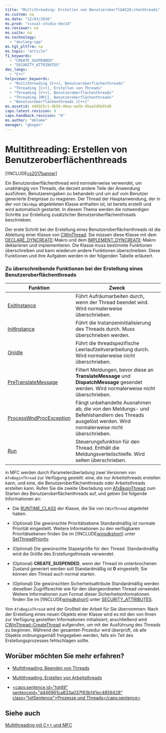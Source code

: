 ```yaml
---
title: "Multithreading: Erstellen von Benutzeroberfl&#228;chenthreads"
ms.custom: na
ms.date: "12/03/2016"
ms.prod: "visual-studio-dev14"
ms.reviewer: na
ms.suite: na
ms.technology: 
  - "devlang-cpp"
ms.tgt_pltfrm: na
ms.topic: "article"
f1_keywords: 
  - "CREATE_SUSPENDED"
  - "SECURITY_ATTRIBUTES"
dev_langs: 
  - "C++"
helpviewer_keywords: 
  - "Multithreading [C++], Benutzeroberflächenthreads"
  - "Threading [C++], Erstellen von Threads"
  - "Threading [C++], Benutzeroberflächenthreads"
  - "Threading [MFC], Benutzeroberflächenthreads"
  - "Benutzeroberflächenthreads [C++]"
ms.assetid: 446925c1-db59-46ea-ae5b-d5ae5d5b91d8
caps.latest.revision: 9
caps.handback.revision: "9"
ms.author: "mblome"
manager: "ghogen"
---
```

# Multithreading: Erstellen von Benutzeroberfl&#228;chenthreads
[!INCLUDE[vs2017banner](../../assembler/inline/includes/vs2017banner.md)]

Ein Benutzeroberflächenthread wird normalerweise verwendet, um unabhängig von Threads, die derzeit andere Teile der Anwendung ausführen, Benutzereingaben zu behandeln und um auf vom Benutzer generierte Ereignisse zu reagieren.  Der Thread der Hauptanwendung, der in der von `CWinApp` abgeleiteten Klasse enthalten ist, ist bereits erstellt und wird automatisch gestartet.  In diesem Thema werden die notwendigen Schritte zur Erstellung zusätzlicher Benutzeroberflächenthreads beschrieben.  
  
 Der erste Schritt bei der Erstellung eines Benutzeroberflächenthreads ist die Ableitung einer Klasse von [CWinThread](../../mfc/reference/cwinthread-class.md).  Sie müssen diese Klasse mit dem [DECLARE\_DYNCREATE](../Topic/DECLARE_DYNCREATE.md)\-Makro und dem [IMPLEMENT\_DYNCREATE](../Topic/IMPLEMENT_DYNCREATE.md)\-Makro deklarieren und implementieren.  Die Klasse muss bestimmte Funktionen überschreiben und kann wiederum andere Funktionen überschreiben.  Diese Funktionen und ihre Aufgaben werden in der folgenden Tabelle erläutert.  
  
### Zu überschreibende Funktionen bei der Erstellung eines Benutzeroberflächenthreads  
  
|Funktion|Zweck|  
|--------------|-----------|  
|[ExitInstance](../Topic/CWinThread::ExitInstance.md)|Führt Aufräumarbeiten durch, wenn der Thread beendet wird.  Wird normalerweise überschrieben.|  
|[InitInstance](../Topic/CWinThread::InitInstance.md)|Führt die Instanzeninitialisierung des Threads durch.  Muss überschrieben werden.|  
|[OnIdle](../Topic/CWinThread::OnIdle.md)|Führt die threadspezifische Leerlaufzeitverarbeitung durch.  Wird normalerweise nicht überschrieben.|  
|[PreTranslateMessage](../Topic/CWinThread::PreTranslateMessage.md)|Filtert Meldungen, bevor diese an **TranslateMessage** und **DispatchMessage** gesendet werden.  Wird normalerweise nicht überschrieben.|  
|[ProcessWndProcException](../Topic/CWinThread::ProcessWndProcException.md)|Fängt unbehandelte Ausnahmen ab, die von den Meldungs\- und Befehlshandlern des Threads ausgelöst werden.  Wird normalerweise nicht überschrieben.|  
|[Run](../Topic/CWinThread::Run.md)|Steuerungsfunktion für den Thread.  Enthält die Meldungsverteilschleife.  Wird selten überschrieben.|  
  
 in MFC werden durch Parameterüberladung zwei Versionen von `AfxBeginThread` zur Verfügung gestellt: eine, die nur Arbeitsthreads erstellen kann, und eine, die Benutzeroberflächenthreads oder Arbeitsthreads erstellen kann.  Rufen Sie die zweite Überladung von [AfxBeginThread](../Topic/AfxBeginThread.md) zum Starten des Benutzeroberflächenthreads auf, und geben Sie folgende Informationen an:  
  
-   Die [RUNTIME\_CLASS](../Topic/RUNTIME_CLASS.md) der Klasse, die Sie von `CWinThread` abgeleitet haben.  
  
-   \(Optional\) Die gewünschte Prioritätsebene  Standardmäßig ist normale Priorität eingestellt.  Weitere Informationen zu den verfügbaren Prioritätsebenen finden Sie im [!INCLUDE[winsdkshort](../../atl/reference/includes/winsdkshort_md.md)] unter [SetThreadPriority](http://msdn.microsoft.com/library/windows/desktop/ms686277).  
  
-   \(Optional\) Die gewünschte Stapelgröße für den Thread.  Standardmäßig wird die Größe des Erstellungsthreads verwendet.  
  
-   \(Optional\) **CREATE\_SUSPENDED**, wenn der Thread im unterbrochenen Zustand generiert werden soll  Standardmäßig ist **0** eingestellt; Sie können den Thread auch normal starten.  
  
-   \(Optional\) Die gewünschten Sicherheitsattribute  Standardmäßig werden dieselben Zugriffsrechte wie für den übergeordneten Thread verwendet.  Weitere Informationen zum Format dieser Sicherheitsinformationen finden Sie im [!INCLUDE[winsdkshort](../../atl/reference/includes/winsdkshort_md.md)] unter [SECURITY\_ATTRIBUTES](http://msdn.microsoft.com/library/windows/desktop/aa379560).  
  
 Von `AfxBeginThread` wird der Großteil der Arbeit für Sie übernommen:  Nach der Erstellung eines neuen Objekts einer Klasse wird es mit den von Ihnen zur Verfügung gestellten Informationen initialisiert; anschließend wird [CWinThread::CreateThread](../Topic/CWinThread::CreateThread.md) aufgerufen, um mit der Ausführung des Threads zu beginnen.  Während der gesamten Prozedur wird überprüft, ob alle Objekte ordnungsgemäß freigegeben werden, falls ein Teil des Erstellungsprozesses fehlschlagen sollte.  
  
## Worüber möchten Sie mehr erfahren?  
  
-   [Multithreading: Beenden von Threads](../../parallel/multithreading-terminating-threads.md)  
  
-   [Multithreading: Erstellen von Arbeitsthreads](../../parallel/multithreading-creating-worker-threads.md)  
  
-   [\<caps:sentence id\="tgt49" sentenceid\="d446961ca833a037f83b141ec4859428" class\="tgtSentence"\>Prozesse und Threads\<\/caps:sentence\>](http://msdn.microsoft.com/library/windows/desktop/ms684841)  
  
## Siehe auch  
 [Multithreading mit C\+\+ und MFC](../../parallel/multithreading-with-cpp-and-mfc.md)